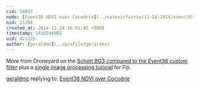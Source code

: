 ```yaml
---
cid: 10837
node: [Event38 NDVI over Cocodrie](../notes/cfastie/11-24-2014/event38-ndvi-over-cocodrie)
nid: 11394
created_at: 2014-11-24 16:01:45 +0000
timestamp: 1416844905
uid: 421225
author: [geraldmc](../profile/geraldmc)
---
```


More from Droneyard on the [Schott BG3 compared to the Event38 custom filter](http://droneyard.com/2014/01/29/new-higher-performance-ndvi-cameras/) plus a [single image processing tutorial](http://event38.wikispaces.com/NDVI+Processing+in+Fiji) for Fiji. 

[geraldmc](../profile/geraldmc) replying to: [Event38 NDVI over Cocodrie](../notes/cfastie/11-24-2014/event38-ndvi-over-cocodrie)

